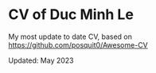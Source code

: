 # CV of Duc Minh Le 
My most update to date CV, based on https://github.com/posquit0/Awesome-CV

Updated: May 2023 